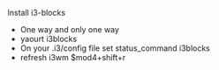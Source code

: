 Install i3-blocks
* One way and only one way
* yaourt i3blocks
* On your .i3/config file set status_command i3blocks
* refresh i3wm $mod4+shift+r
